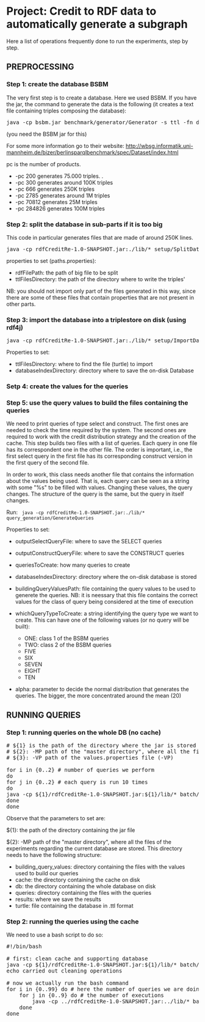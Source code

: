 # Project: Credit to RDF data to automatically generate a subgraph

Here a list of operations frequently done to run the experiments, step by step.

## PREPROCESSING

### Step 1: create the database BSBM

The very first step is to create a database. Here we used BSBM. If you have the jar, the command to generate the data
is the following (it creates a text file containing triples composing the database):
<pre>
java -cp bsbm.jar benchmark/generator/Generator -s ttl -fn dataset100M -pc 284826
</pre>
(you need the BSBM jar for this)

For some more information go to their website: http://wbsg.informatik.uni-mannheim.de/bizer/berlinsparqlbenchmark/spec/Dataset/index.html

pc is the number of products.
* -pc 200 generates 75.000 triples. .
* -pc 300 generates around 100K triples
* -pc 666 generates 250K triples
* -pc 2785 generates around 1M triples
* -pc 70812 generates 25M triples
* -pc 284826 generates 100M triples


### Step 2: split the database in sub-parts if it is too big

This code in particular generates files that are made of around 250K lines.

<pre>
java -cp rdfCreditRe-1.0-SNAPSHOT.jar:./lib/* setup/SplitDatasetFile
</pre>

properties to set (paths.properties):
* rdfFilePath: the path of big file to be split
* ttlFilesDirectory: the path of the directory where to write the triples'

NB: you should not import only part of the files generated in this way, since there are some of these files that contain
properties that are not present in other parts.


### Step 3: import the database into a triplestore on disk (using rdf4j)

<pre>
java -cp rdfCreditRe-1.0-SNAPSHOT.jar:./lib/* setup/ImportDatabase
</pre>

Properties to set:

* ttlFilesDirectory: where to find the file (turtle) to import
* databaseIndexDirectory: directory where to save the on-disk Database

### Setp 4: create the values for the queries

### Step 5: use the query values to build the files containing the queries

We need to print queries of type select and construct. The first ones are needed to check the time required by the system.
The second ones are required to work with the credit distribution strategy and the creation of the cache.
This step builds two files with a list of queries. Each query in one file has its correspondent one in the other file.
The order is important, i.e., the first select query in the first file has its corresponding construct version in the first
query of the second file.

In order to work, this class needs another file that contains the information about the values being used.
That is, each query can be seen as a string with some "%s" to be filled with values. Changing these values, the query changes.
The structure of the query is the same, but the query in itself changes.


Run:
<code>
java -cp rdfCreditRe-1.0-SNAPSHOT.jar:./lib/* query_generation/GenerateQueries
</code>

Properties to set:
* outputSelectQueryFile: where to save the SELECT queries
* outputConstructQueryFile: where to save the CONSTRUCT queries
* queriesToCreate: how many queries to create
* databaseIndexDirectory: directory where the on-disk database is stored
* buildingQueryValuesPath: file containing the query values to be used to generete the queries. NB: it is
  neessary that this file contains the correct values for the class of query being considered at the time of
  execution

* whichQueryTypeToCreate: a string identifying the query type we want to create. This can have one of the following values
  (or no query will be built):
    * ONE: class 1 of the BSBM queries
    * TWO: class 2 of the BSBM queries
    * FIVE
    * SIX
    * SEVEN
    * EIGHT
    * TEN
* alpha: parameter to decide the normal distribution that generates the queries. The bigger, the more concentrated around the mean (20) 


## RUNNING QUERIES

### Step 1: running queries on the whole DB (no cache)

<pre># ${1} is the path of the directory where the jar is stored
# ${2}: -MP path of the "master directory", where all the files of the experiments regarding the current database are stored 
# ${3}: -VP path of the values.properties file (-VP)

for i in {0..2} # number of queries we perform
do
for j in {0..2} # each query is run 10 times
do
java -cp ${1}/rdfCreditRe-1.0-SNAPSHOT.jar:${1}/lib/* batch/wholedb/RunOnWholeDBwParam -QN $i -ET $j -MP ${2} -VP ${3} -QC 1;
done
done
</pre>

Observe that the parameters to set are:

${1}: the path of the directory containing the jar file

${2}: -MP path of the "master directory", where all the files of the experiments regarding the current database are stored.
This directory needs to have the following structure:
* building_query_values: directory containing the files with the values used to build our queries
* cache: the directory containing the cache on disk
* db: the directory containing the whole database on disk
* queries: directory containing the files with the queries
* results: where we save the results
* turtle: file containing the database in .ttl format 


### Step 2: running the queries using the cache

We need to use a bash script to do so:

<pre>
#!/bin/bash

# first: clean cache and supporting database
java -cp ${1}/rdfCreditRe-1.0-SNAPSHOT.jar:${1}/lib/* batch/cache/CleanThingsUp
echo carried out cleaning operations

# now we actually run the bash command
for i in {0..99} do # here the number of queries we are doing
	for j in {0..9} do # the number of executions
		java -cp ../rdfCreditRe-1.0-SNAPSHOT.jar:../lib/* batch/cache/RunWithCache $i $j
	done
done
</pre>